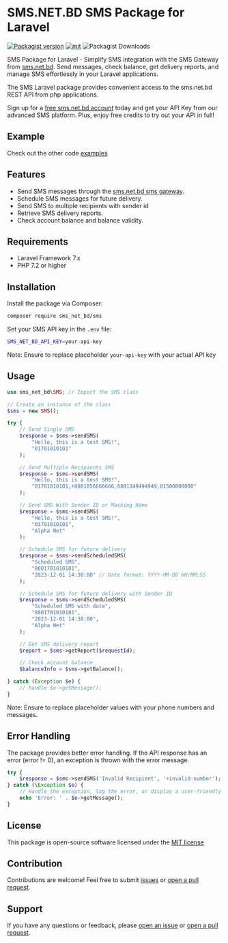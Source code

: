 # SMS.NET.BD SMS Package for Laravel

[![Packagist version](https://img.shields.io/packagist/v/sms_net_bd/sms?v=1)](https://packagist.org/packages/sms_net_bd/sms) [![mit](https://img.shields.io/badge/License-MIT-green)](https://packagist.org/packages/sms_net_bd/sms) ![Packagist Downloads](https://img.shields.io/packagist/dt/sms_net_bd/sms?v=1)

SMS Package for Laravel - Simplify SMS integration with the SMS Gateway from [sms.net.bd](https://www.sms.net.bd/api). Send messages, check balance, get delivery reports, and manage SMS effortlessly in your Laravel applications.

The SMS Laravel package provides convenient access to the sms.net.bd REST API from php applications.

Sign up for a [free sms.net.bd account](https://www.sms.net.bd/signup/) today and get your API Key from our advanced SMS platform. Plus, enjoy free credits to try out your API in full!

## Example

Check out the other code [examples](https://www.sms.net.bd/api#:~:text=SMS%20API%20Code-,samples,-.)

## Features

- Send SMS messages through the [sms.net.bd sms gateway](https://www.sms.net.bd/api).
- Schedule SMS messages for future delivery.
- Send SMS to multiple recipients with sender id
- Retrieve SMS delivery reports.
- Check account balance and balance validity.

## Requirements

- Laravel Framework 7.x
- PHP 7.2 or higher

## Installation

Install the package via Composer:

```bash
composer require sms_net_bd/sms
```

Set your SMS API key in the `.env` file:

```bash
SMS_NET_BD_API_KEY=your-api-key
```

Note: Ensure to replace placeholder `your-api-key` with your actual API key

## Usage

```php
use sms_net_bd\SMS; // Import the SMS class

// Create an instance of the class
$sms = new SMS();

try {
    // Send Single SMS
    $response = $sms->sendSMS(
        "Hello, this is a test SMS!",
        "01701010101"
    );

    // Send Multiple Recipients SMS
    $response = $sms->sendSMS(
        "Hello, this is a test SMS!",
        "01701010101,+8801856666666,8801349494949,01500000000"
    );

    // Send SMS With Sender ID or Masking Name
    $response = $sms->sendSMS(
        "Hello, this is a test SMS!",
        "01701010101",
        "Alpha Net"
    );

    // Schedule SMS for future delivery
    $response = $sms->sendScheduledSMS(
        "Scheduled SMS",
        "8801701010101",
        "2023-12-01 14:30:00" // Date format: YYYY-MM-DD HH:MM:SS
    );

    // Schedule SMS for future delivery with Sender ID
    $response = $sms->sendScheduledSMS(
        "Scheduled SMS with date",
        "8801701010101",
        "2023-12-01 14:30:00",
        "Alpha Net"
    );

    // Get SMS delivery report
    $report = $sms->getReport($requestId);

    // Check account balance
    $balanceInfo = $sms->getBalance();

} catch (Exception $e) {
    // handle $e->getMessage();
}
```

Note: Ensure to replace placeholder values with your phone numbers and messages.

## Error Handling

The package provides better error handling. If the API response has an error (error != 0), an exception is thrown with the error message.

```php
try {
    $response = $sms->sendSMS('Invalid Recipient', '+invalid-number');
} catch (\Exception $e) {
    // Handle the exception, log the error, or display a user-friendly message.
    echo 'Error: ' . $e->getMessage();
}
```

## License

This package is open-source software licensed under the [MIT license](LICENSE.md)

## Contribution

Contributions are welcome! Feel free to submit [issues](https://github.com/smsnetbd/sms-net-bd-laravel/issues) or [open a pull request](https://github.com/smsnetbd/sms-net-bd-laravel/pulls).

## Support

If you have any questions or feedback, please [open an issue](https://github.com/smsnetbd/sms-net-bd-laravel/issues) or [open a pull request](https://github.com/smsnetbd/sms-net-bd-laravel/pulls).

